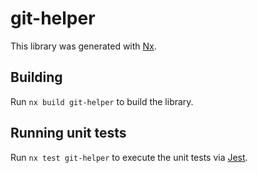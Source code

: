 # git-helper

This library was generated with [Nx](https://nx.dev).

## Building

Run `nx build git-helper` to build the library.

## Running unit tests

Run `nx test git-helper` to execute the unit tests via [Jest](https://jestjs.io).
